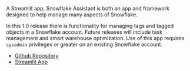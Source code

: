 A Streamlit app, Snowflake Assistant is both an app and framework designed to help manage many 
aspects of Snowflake.

In this 1.0 release there is functionality for managing tags and tagged objects in a Snowflake 
account. Future releases will include task management and smart warehouse optimization. Use of 
this app requires `sysadmin` privileges or greater on an existing Snowflake account. 

* [Github Repository](https://github.com/jnschurig/snowflake-assistant)
* [Streamlit App](https://snowassist.streamlit.app/)
